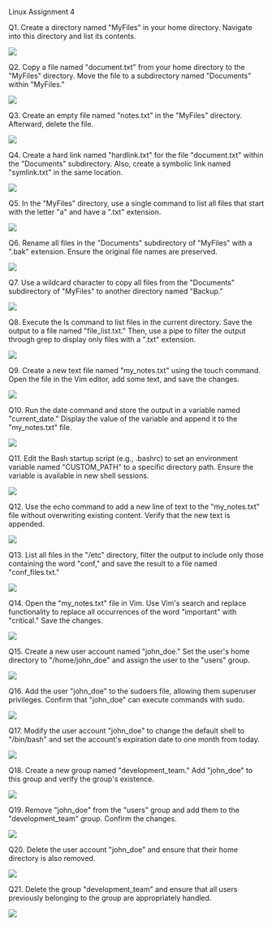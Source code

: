 Linux Assignment 4

Q1. Create a directory named "MyFiles" in your home directory. Navigate into this directory and list its contents.

![](https://lh7-us.googleusercontent.com/A6e0HgSmcfc33awkojcC753vkt5v9jFrM119NGCtYStpYzD1qh6wOjzDamXRjRx9wY5XG181tMV94cFZwuKmDCmly7Vl1O_y61LezEWfx75Osxw3iesfEmsBG5DZwrlzC565E0C4-ibiUswZ7NDluzs)

Q2. Copy a file named "document.txt" from your home directory to the "MyFiles" directory. Move the file to a subdirectory named "Documents" within "MyFiles."

![](https://lh7-us.googleusercontent.com/7HoxmEYhWSp00QVf12ZXaQTqwsbGkz6Nyoa9gL7jhLDl4Ta1L8HOaR44lfCRH0Y6UHn3F02_S59GPkXTKlaq37D93SMs64nZxr3vpzKTwKfxcC7lPx4p_-8x6AoWgqTBx34GDMOUDmyPqJEoN5-NhxI)

Q3. Create an empty file named "notes.txt" in the "MyFiles" directory. Afterward, delete the file.

![](https://lh7-us.googleusercontent.com/MIcnxzkEw8gdCYUsoSoyzSIH1wKw41sx-U__ifqbRKIpi4-EzQln46vsQNMZs-iLRzkDTz_IkXkmHOG5U_75buPzDcKziQ1m2jP2uYNl2Bagw1ji4ntjWJuK7tHNHeYB-fxvSwYRSDZExkdRqpK1YCM)

Q4. Create a hard link named "hardlink.txt" for the file "document.txt" within the "Documents" subdirectory. Also, create a symbolic link named "symlink.txt" in the same location.

![](https://lh7-us.googleusercontent.com/aKFX7SaxPtb-2S2_qjvpyjEGB2wQYccri6cpHXQcIBnsAZ7jt7J3ODRVFRZhZMBGCRAiLqe6k2u5-PJElb3Gbv7Te85UcUiFuhOb9Bmq5CYD1mIbZXgjD5VxGzHtV9ZD3bUI-vlTt1mTpXQumKXAzXA)

Q5. In the "MyFiles" directory, use a single command to list all files that start with the letter "a" and have a ".txt" extension.

![](https://lh7-us.googleusercontent.com/JgkZ9iAerbgDuPeJPuXBqcHZxl_JS_dql_P-5rhgg5SR8IyWLg07McER8YlbLuDKTRCkhVTAMYjCO4ky-ZZ9797Ui06BINMELyFCXF7twfGTa4Re84-b2dBA1MMQ_jz-GeGxfywuOTS6D_NbxMWpmZA)

Q6. Rename all files in the "Documents" subdirectory of "MyFiles" with a ".bak" extension. Ensure the original file names are preserved.

![](https://lh7-us.googleusercontent.com/cUAU3xqhg1CQt_2I_82xh48kzo3SrSAjcN7cdBSDZ-9lcPH7PsfKs8cgJTR077VZe2ezrB6l7oCE2TKYPKujzx-2prHfoO330ghGoZeAiTK-4hNrdqKm0El7ekVXMa3nRXR8nnVgbNv78uI3lD6YSPE)

Q7. Use a wildcard character to copy all files from the "Documents" subdirectory of "MyFiles" to another directory named "Backup."

![](https://lh7-us.googleusercontent.com/z91gse2IOr7SBJvl3y04VRmHGtSP9IhxDbKXGbpNP3sUmFIN_sEvpxfnCBzygdcGVbHL-LOp4DH10MpgZiI9wT3ersQLlUlkye2ClAxVGzs8J7NsS-VxtrK1Egw1q3b5IrXCz1e6RE1nmET01J9MVZ8)

Q8. Execute the ls command to list files in the current directory. Save the output to a file named "file\_list.txt." Then, use a pipe to filter the output through grep to display only files with a ".txt" extension.

![](https://lh7-us.googleusercontent.com/oOEZDxWhc9id7QQxAYQFKSK6XPyYUlqOgvnXl-RDHbg5BOsaBQtWw6Bj_X1I5nsiWLZsvezMch3eYikX248n4ZTbbArBWAEy5AEGv-6FCYZ4EHDkYNRcMIu6OvjYRZT4ELG7LxGIPR1XBjKYNp4wZ3k)

Q9. Create a new text file named "my\_notes.txt" using the touch command. Open the file in the Vim editor, add some text, and save the changes.

![](https://lh7-us.googleusercontent.com/4t6gj9MH2IR9TlZRqfzRvf-R57KJxFSyj94JXA3cx79d1us5T03jqUS7slTbNNmim4E5-MRWbnx8ymLIOZPd47gVsU84BuhzJcn22BdwJ8SIqCnC_qnYg-Zu0Wl-6-WEz-uwW-nbkCPy7iD-UtZ3-bE)

Q10. Run the date command and store the output in a variable named "current\_date." Display the value of the variable and append it to the "my\_notes.txt" file.

![](https://lh7-us.googleusercontent.com/qB7keLz59KJ-FY9t60eFGmYrUXYPr3jS_empomGSCVzoIbTIcVYAU992IOZtWfWdmYl7v-tup_3IBADfoTm1BigfIK8KPtgehKB3hUCCf2aoPSmj3mtbVLlQ5Oa9ToTgZm0RKsR2UcV1akbAbwdTAjc)

Q11. Edit the Bash startup script (e.g., .bashrc) to set an environment variable named "CUSTOM\_PATH" to a specific directory path. Ensure the variable is available in new shell sessions.

![](https://lh7-us.googleusercontent.com/bCHb4pl1t5Y0TQ_L56lTmRhOXfTvlubqRCdOrO5exd9QyscqUAyPSmqy9qdby2k659cdqnfX1tUYz2QlYwHIuAlZjrhUCKBondVXERWTRFKBWVL-81MenEhiVXBFmSbVSuy1Ksp_1HXPrqz73lpdewU)

Q12. Use the echo command to add a new line of text to the "my\_notes.txt" file without overwriting existing content. Verify that the new text is appended.

![](https://lh7-us.googleusercontent.com/dwinfzZ7pfzEiD-iQNpOI-CES0WLo6ovng05Gn68VO9UQW3J_EGOho-rvnxuQw37F12CeK73emPsKoBAnZsogonoUaVSNvxBOI9b1pkAc02wIaIdRoDM28Zho1uwjIN41Nzfx3-aJHLsnRFXrHd5pCA)

Q13. List all files in the "/etc" directory, filter the output to include only those containing the word "conf," and save the result to a file named "conf\_files.txt."

![](https://lh7-us.googleusercontent.com/8uyIV84B0GRcGQ7dzJlIpFXpCi7WwFjbgTuTm-kD2RU6f49nFUv-R5EGGtsqDVAnCz0aU5dX1MNf4xlDoqj2XfHOdhQua-y70BTIBgw5l2RUUFWgRZc271r5llX6e7BEJU5OGy_0YcFPT91BllkVo_g)

Q14. Open the "my\_notes.txt" file in Vim. Use Vim's search and replace functionality to replace all occurrences of the word "important" with "critical." Save the changes.

![](https://lh7-us.googleusercontent.com/62WXSgh3VozXLNUGPmYxhWPwD0KNcZ-3Un-FIcaHVVIDimz6Ju_wRWjCfT3-O9OfBXHetlox7R8RVZuPHZldngg2szQFlEZgmIQ9MwjN0zokWLcJg-bhK6ADmGVZM0UYrCRqsYVPv2_6mHOVDG4LJ0k)

Q15. Create a new user account named "john\_doe." Set the user's home directory to "/home/john\_doe" and assign the user to the "users" group.

![](https://lh7-us.googleusercontent.com/tEwj7Ageqolose00URlO8A8gLxzbUw00ARRKVfpmgr7PFBSDghcZsYHuH-279NFD2OYzTT_pI8PBf6POdwQViGNUjNwd1lwuJ9rw5zq0jjI6HwEdelF72PtRDqoX26GQTARVjrlm9XNxT24ULosuhN4)

Q16. Add the user "john\_doe" to the sudoers file, allowing them superuser privileges. Confirm that "john\_doe" can execute commands with sudo.

![](https://lh7-us.googleusercontent.com/38nxkvCVm2-dLhG-_RQxW5wpfTWpgGYwlp_mTUMQIdk8th1u5upKvQJk7HZUgREEIycN53EubW5q4jcPd2qSPnj7DDlxG5ltuJC_GZuC0yL1jWEOgrPClzJD_atT_5zPwOeCJ1-dm8WrRXRHcN77X0Y)

Q17. Modify the user account "john\_doe" to change the default shell to "/bin/bash" and set the account's expiration date to one month from today.

![](https://lh7-us.googleusercontent.com/yJvKpucxFj8F8IR-a0sAFwWesKQsTyO6CmJhUYinEfYRZU5A8X3oBrfomX2VlYkJYSgfuqRXIyeWWyEjhV_t6yaCtsmP3-GC-XdhlKuvkB3u5UR7o4iHsSTXtMC5oxMCSvpswOjFB8WEG4D4WO8wNPc)

Q18. Create a new group named "development\_team." Add "john\_doe" to this group and verify the group's existence.

![](https://lh7-us.googleusercontent.com/w3h5tLg3M4muE_o2AuSTrQBqgVfhUpZG22oj55Si35QkJ3GfB__oQdMUmq9jbjZCneqaC0egSvwLIWS1u2dKPPVinZYhGbNPtQzPux6OqPjRLuo-CaTtMDpDpwzufMKr7Oo6InrK4vDZYOp8d4AxGDc)

Q19. Remove "john\_doe" from the "users" group and add them to the "development\_team" group. Confirm the changes.

![](https://lh7-us.googleusercontent.com/ReJWuuAnoQAb6HroplkxLUr5ry_y-rk-MFrUtL7uHp4CCXFt0lzSXOm0gd_PZPGgPaqtXA6LPx7isYSZfFLAuisoSehZREau-leOLILm8zz3P5SkAPFxd4TMgPI0W6MxJGTq_Kj3_iL_MpyehGwllbw)

Q20. Delete the user account "john\_doe" and ensure that their home directory is also removed.

![](https://lh7-us.googleusercontent.com/M4AgCQ1c3EYsnoEyHJ0v8u40sCbjlpC6KEzrUkzhAHf_y4jz6VBi9JMkhUqC52L-BUTMPlpfUw-DrOLNXr1vE4l-6e9rhyDbVOgkKcKRrXEuS9RPT7jCCmsoLCHQK95gZ34g2o1gWjrDLHGnNnRWxew)

Q21. Delete the group "development\_team" and ensure that all users previously belonging to the group are appropriately handled.

![](https://lh7-us.googleusercontent.com/wlPeETLcXrxMMyk_W3gcwSvV3RWesKESfWpHyKSLqcMUDlmIiMoANukQE8XrQt9VbhR-Ttx16z1SwaXqvq_TjoKld__rzKsaRfvfwKLEtDImPheSElkwUhbpCMsNy6QQ6Rp3sH0YI6aVPG9ACXbChW0)

